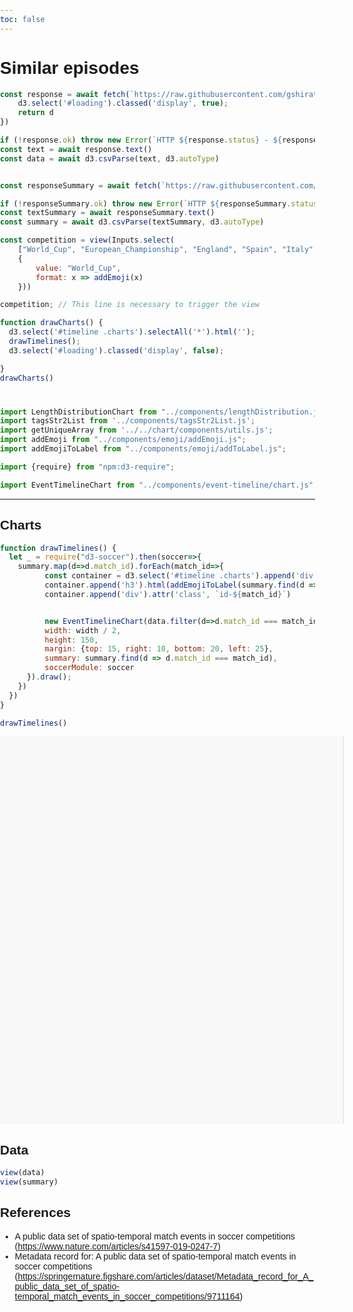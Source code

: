 ```yaml
---
toc: false
---
```


# Similar episodes

```js
const response = await fetch(`https://raw.githubusercontent.com/gshirato/observable-framework-projects-in-observablehq/main/public/episodes/${competition}.csv`).then(d=>{
    d3.select('#loading').classed('display', true);
    return d
})

if (!response.ok) throw new Error(`HTTP ${response.status} - ${response.statusText}`);
const text = await response.text()
const data = await d3.csvParse(text, d3.autoType)
```

```js

const responseSummary = await fetch(`https://raw.githubusercontent.com/gshirato/observable-framework-projects-in-observablehq/main/public/summary/${competition}.csv`)

if (!responseSummary.ok) throw new Error(`HTTP ${responseSummary.status} - ${responseSummary.statusText}`);
const textSummary = await responseSummary.text()
const summary = await d3.csvParse(textSummary, d3.autoType)
```

```js
const competition = view(Inputs.select(
    ["World_Cup", "European_Championship", "England", "Spain", "Italy", "Germany", "France"],
    {
        value: "World_Cup",
        format: x => addEmoji(x)
    }))
```

```js
competition; // This line is necessary to trigger the view

function drawCharts() {
  d3.select('#timeline .charts').selectAll('*').html('');
  drawTimelines();
  d3.select('#loading').classed('display', false);

}
drawCharts()
```
<div id="loading"></div>


```js
import LengthDistributionChart from "../components/lengthDistribution.js";
import tagsStr2List from '../components/tagsStr2List.js';
import getUniqueArray from '../../chart/components/utils.js';
import addEmoji from "../components/emoji/addEmoji.js";
import addEmojiToLabel from "../components/emoji/addToLabel.js";
```

```js
import {require} from "npm:d3-require";
```

```js
import EventTimelineChart from "../components/event-timeline/chart.js";
```

---

## Charts

```js
function drawTimelines() {
  let _ = require("d3-soccer").then(soccer=>{
    summary.map(d=>d.match_id).forEach(match_id=>{
          const container = d3.select('#timeline .charts').append('div')
          container.append('h3').html(addEmojiToLabel(summary.find(d => d.match_id === match_id).label))
          container.append('div').attr('class', `id-${match_id}`)


          new EventTimelineChart(data.filter(d=>d.match_id === match_id), `#timeline .charts .id-${match_id}`, {
          width: width / 2,
          height: 150,
          margin: {top: 15, right: 10, bottom: 20, left: 25},
          summary: summary.find(d => d.match_id === match_id),
          soccerModule: soccer
      }).draw();
    })
  })
}

drawTimelines()
```



<div id="timeline" class="grid grid-cols-2">
    <div class="charts sidebar"></div>
    <div class="content">
      <div class="episodes">
        <div class="before grid grid-cols-2">
          <div class="episode-0"></div>
          <div class="episode-1"></div>
        </div>
        <div class="selected-episode"></div>
        <div class="after grid grid-cols-2">
          <div class="episode-0"></div>
          <div class="episode-1"></div>
        </div>
      </div>
    </div>
</div>

## Data

```js
view(data)
view(summary)

```

## References

- A public data set of spatio-temporal match events in soccer competitions (https://www.nature.com/articles/s41597-019-0247-7)
- Metadata record for: A public data set of spatio-temporal match events in soccer competitions (https://springernature.figshare.com/articles/dataset/Metadata_record_for_A_public_data_set_of_spatio-temporal_match_events_in_soccer_competitions/9711164)


<style>
    body, html {
      margin: 0;
      padding: 0;
      height: 100%;
      font-family: Arial, sans-serif;
    }

    .container {
      display: flex;
      height: 100vh;
    }

    .sidebar {
      width: 105%;
      height: 600px;
      overflow-y: auto;
      padding: 10px;
      background-color: #f8f8f8;
      border-right: 1px solid #ddd;
    }

    .content {
      width: 40%;
      position: relative;
    }

    .episodes {
        flex: 1;
        position: fixed;
        top: 20;
        right: 20;
        width: 50%;
        height: 100%;
        padding: 20px;
        background-color: none;
    }
</style>

<style>
#loading {
    width: 2rem;
    height: 0rem;
    border: 5px solid #f3f3f3;
    border-top: 6px solid #9c41f2;
    border-radius: 100%;
    margin: auto;
    visibility: hidden;
    animation: spin 2s linear infinite;
}

#loading.display {
    visibility: visible;
    height: 2rem;
}



@keyframes spin {
    from { transform: rotate(0deg); }
    to { transform: rotate(360deg); }
}
</style>
